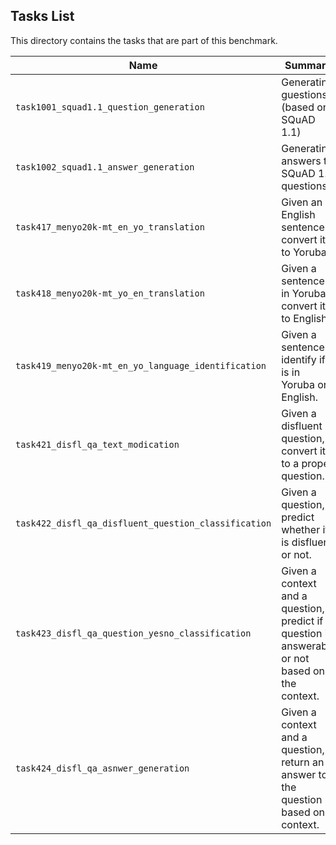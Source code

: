 ## Tasks List 

This directory contains the tasks that are part of this benchmark. 


Name | Summary | Category
---- | ----------- | --------
`task1001_squad1.1_question_generation` | Generating guestions (based on SQuAD 1.1) | Question Generation  
`task1002_squad1.1_answer_generation` | Generating answers to SQuAD 1.1 questions | Answer Generation
`task417_menyo20k-mt_en_yo_translation` | Given an English sentence convert it to Yoruba. | Translation
`task418_menyo20k-mt_yo_en_translation` | Given a sentence in Yoruba convert it to English. | Translation
`task419_menyo20k-mt_en_yo_language_identification` | Given a sentence identify if it is in Yoruba or English. | Language Identification
`task421_disfl_qa_text_modication` | Given a disfluent question, convert it to a proper question. | Text Modification
`task422_disfl_qa_disfluent_question_classification` | Given a question, predict whether it is disfluent or not. | Classification
`task423_disfl_qa_question_yesno_classification` | Given a context and a question, predict if a question is answerable or not based on the context. | Classification
`task424_disfl_qa_asnwer_generation` | Given a context and a question, return an answer to the question based on context. | Answer Generation
